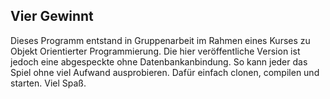 ## Vier Gewinnt

Dieses Programm entstand in Gruppenarbeit im Rahmen eines Kurses zu Objekt Orientierter Programmierung. Die hier veröffentliche Version
ist jedoch eine abgespeckte ohne Datenbankanbindung. So kann jeder das Spiel ohne viel Aufwand ausprobieren.
Dafür einfach clonen, compilen und starten. Viel Spaß.
